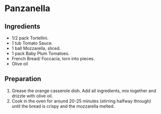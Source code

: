 # Panzanella

## Ingredients

- 1/2 pack Tortellini.
- 1 tub Tomato Sauce.
- 1 ball Mozzarella, sliced.
- 1 pack Baby Plum Tomatoes.
- French Bread/ Foccacia, torn into pieces.
- Olive oil

## Preparation

1. Grease the orange casserole dish. Add all ingredients, mix together and
   drizzle with olive oil.
2. Cook in the oven for around 20-25 minutes (stirring halfway through) until
   the bread is crispy and the mozzarella melted.
